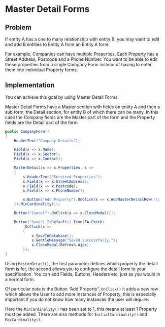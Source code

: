 # Master Detail Forms

## Problem

If entity A has a one to many relationship with entity B, you may want to edit and add B entities to Entity A from an Entity A form.

For example, Companies can have multiple Properties. Each Property has a Street Address, Postcode and a Phone Number. You want to be able to edit these properties from a single Company Form instead of having to enter them into individual Property forms.

## Implementation

You can achieve this goal by using Master Detail Forms.

Master Detail Forms have a Master section with fields on entity A and then a sub form, the Detail section, for entity B of which there can be many.
In this case the Company fields are the Master part of the form and the Property fields are the Detail part of the form

```csharp
public CompanyForm()
{
    HeaderText("Company Details");

    Field(x => x.Name);
    Field(x => x.Sector);
    Field(x => x.Contact);

    MasterDetail(x => x.Properties, s =>
    {
        s.HeaderText("Serviced Properties");
        s.Field(x => x.StreetAddress);
        s.Field(x => x.Postcode);
        s.Field(x => x.PhoneNumber);

        s.Button("Add Property").OnClick(x => x.AddMasterDetailRow());
    }).MinCardinality(1);

    Button("Cancel").OnClick(x => x.CloseModal());

    Button("Save").IsDefault().Icon(FA.Check)
        .OnClick(x =>
        {
            x.SaveInDatabase();
            x.GentleMessage("Saved successfully.");
            x.CloseModal(Refresh.Ajax);
        });
}
```

Using `MasterDetail()`, the first parameter defines which property the detail form is for, the second allows you to configure the detail form to your specification.
You can add Fields, Buttons, Headers etc, just as you would in a normal form.

Of particular note is the Button “Add Property”, `OnClick()` it adds a new row which allows the User to add more instances of Property, this is especially important if you do not know how many instances the user will require.

Here the `MinCardinality()` has been set to 1, this means at least 1 Property must be added. There are also methods for `InitialCardinality()` and `MaxCardinality()`.
